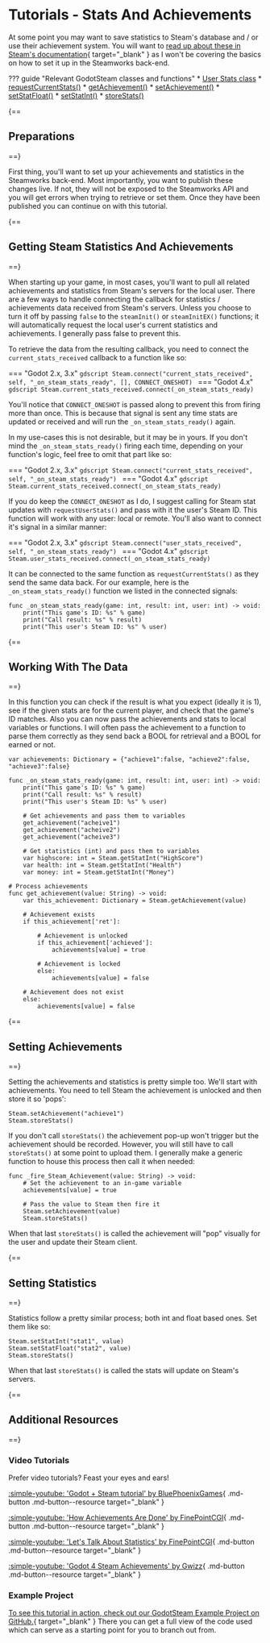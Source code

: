 # Tutorials - Stats And Achievements

At some point you may want to save statistics to Steam's database and / or use their achievement system. You will want to [read up about these in Steam's documentation](https://partner.steamgames.com/doc/features/achievements){ target="\_blank" } as I won't be covering the basics on how to set it up in the Steamworks back-end.

??? guide "Relevant GodotSteam classes and functions"
	* [User Stats class](../classes/user_stats.md)
		* [requestCurrentStats()](../classes/user_stats.md#requestcurrentstats)
		* [getAchievement()](../classes/user_stats.md#getachievement)
		* [setAchievement()](../classes/user_stats.md#setschievement)
		* [setStatFloat()](../classes/user_stats.md#setstatfloat)
		* [setStatInt()](../classes/user_stats.md#setstatint)
		* [storeStats()](../classes/user_stats.md#storestats)

{==
## Preparations
==}

First thing, you'll want to set up your achievements and statistics in the Steamworks back-end. Most importantly, you want to publish these changes live. If not, they will not be exposed to the Steamworks API and you will get errors when trying to retrieve or set them. Once they have been published you can continue on with this tutorial.

{==
## Getting Steam Statistics And Achievements
==}

When starting up your game, in most cases, you'll want to pull all related achievements and statistics from Steam's servers for the local user. There are a few ways to handle connecting the callback for statistics / achievements data received from Steam's servers.
Unless you choose to turn it off by passing `false` to the `steamInit()` or `steamInitEX()` functions; it will automatically request the local user's current statistics and achievements. I generally pass false to prevent this.

To retrieve the data from the resulting callback, you need to connect the `current_stats_received` callback to a function like so:

=== "Godot 2.x, 3.x"
	```gdscript
	Steam.connect("current_stats_received", self, "_on_steam_stats_ready", [], CONNECT_ONESHOT)
	```
=== "Godot 4.x"
	```gdscript
	Steam.current_stats_received.connect(_on_steam_stats_ready)
	```

You'll notice that `CONNECT_ONESHOT` is passed along to prevent this from firing more than once. This is because that signal is sent any time stats are updated or received and will run the `_on_steam_stats_ready()` again.

In my use-cases this is not desirable, but it may be in yours. If you don't mind the `_on_steam_stats_ready()` firing each time, depending on your function's logic, feel free to omit that part like so:

=== "Godot 2.x, 3.x"
	```gdscript
	Steam.connect("current_stats_received", self, "_on_steam_stats_ready")
	```
=== "Godot 4.x"
	```gdscript
	Steam.current_stats_received.connect(_on_steam_stats_ready)
	```

If you do keep the `CONNECT_ONESHOT` as I do, I suggest calling for Steam stat updates with `requestUserStats()` and pass with it the user's Steam ID. This function will work with any user: local or remote. You'll also want to connect it's signal in a similar manner:

=== "Godot 2.x, 3.x"
	```gdscript
	Steam.connect("user_stats_received", self, "_on_steam_stats_ready")
	```
=== "Godot 4.x"
	```gdscript
	Steam.user_stats_received.connect(_on_steam_stats_ready)
	```

It can be connected to the same function as `requestCurrentStats()` as they send the same data back. For our example, here is the `_on_steam_stats_ready()` function we listed in the connected signals:

```gdscript
func _on_steam_stats_ready(game: int, result: int, user: int) -> void:
	print("This game's ID: %s" % game)
	print("Call result: %s" % result)
	print("This user's Steam ID: %s" % user)
```

{==
## Working With The Data
==}

In this function you can check if the result is what you expect (ideally it is 1), see if the given stats are for the current player, and check that the game's ID matches. Also you can now pass the achievements and stats to local variables or functions. I will often pass the achievement to a function to parse them correctly as they send back a BOOL for retrieval and a BOOL for earned or not.

```gdscript
var achievements: Dictionary = {"achieve1":false, "achieve2":false, "achieve3":false}

func _on_steam_stats_ready(game: int, result: int, user: int) -> void:
	print("This game's ID: %s" % game)
	print("Call result: %s" % result)
	print("This user's Steam ID: %s" % user)

	# Get achievements and pass them to variables
	get_achievement("acheive1")
	get_achievement("acheive2")
	get_achievement("acheive3")

	# Get statistics (int) and pass them to variables
	var highscore: int = Steam.getStatInt("HighScore")
	var health: int = Steam.getStatInt("Health")
	var money: int = Steam.getStatInt("Money")

# Process achievements
func get_achievement(value: String) -> void:
	var this_achievement: Dictionary = Steam.getAchievement(value)

	# Achievement exists
	if this_achievement['ret']:

		# Achievement is unlocked
		if this_achievement['achieved']:
			achievements[value] = true

		# Achievement is locked
		else:
			achievements[value] = false

	# Achievement does not exist
	else:
		achievements[value] = false
```

{==
## Setting Achievements
==}

Setting the achievements and statistics is pretty simple too. We'll start with achievements. You need to tell Steam the achievement is unlocked and then store it so 'pops':

```gdscript
Steam.setAchievement("achieve1")
Steam.storeStats()
```

If you don't call `storeStats()` the achievement pop-up won't trigger but the achievement should be recorded. However, you will still have to call `storeStats()` at some point to upload them. I generally make a generic function to house this process then call it when needed:

```gdscript
func _fire_Steam_Achievement(value: String) -> void:
	# Set the achievement to an in-game variable
	achievements[value] = true

	# Pass the value to Steam then fire it
	Steam.setAchievement(value)
	Steam.storeStats()
```

When that last `storeStats()` is called the achievement will "pop" visually for the user and update their Steam client.

{==
## Setting Statistics
==}

Statistics follow a pretty similar process; both int and float based ones. Set them like so:

```gdscript
Steam.setStatInt("stat1", value)
Steam.setStatFloat("stat2", value)
Steam.storeStats()
```

When that last `storeStats()` is called the stats will update on Steam's servers.

{==
## Additional Resources
==}

### Video Tutorials

Prefer video tutorials? Feast your eyes and ears!

[ :simple-youtube: 'Godot + Steam tutorial' by BluePhoenixGames](https://www.youtube.com/watch?v=J0GrG-AffCI&t=571s){ .md-button .md-button--resource target="\_blank" }

[ :simple-youtube: 'How Achievements Are Done' by FinePointCGI](https://www.youtube.com/watch?v=VCwNxfYZ8Cw&t=938s){ .md-button .md-button--resource target="\_blank" }

[ :simple-youtube: 'Let's Talk About Statistics' by FinePointCGI](https://www.youtube.com/watch?v=VCwNxfYZ8Cw&t=1504s){ .md-button .md-button--resource target="\_blank" }

[ :simple-youtube: 'Godot 4 Steam Achievements' by Gwizz](https://www.youtube.com/watch?v=dg6fSBe5EEE){ .md-button .md-button--resource target="\_blank" }

### Example Project

[To see this tutorial in action, check out our GodotSteam Example Project on GitHub.](https://github.com/GodotSteam/GodotSteam-Example-Project){ target="\_blank" } There you can get a full view of the code used which can serve as a starting point for you to branch out from.